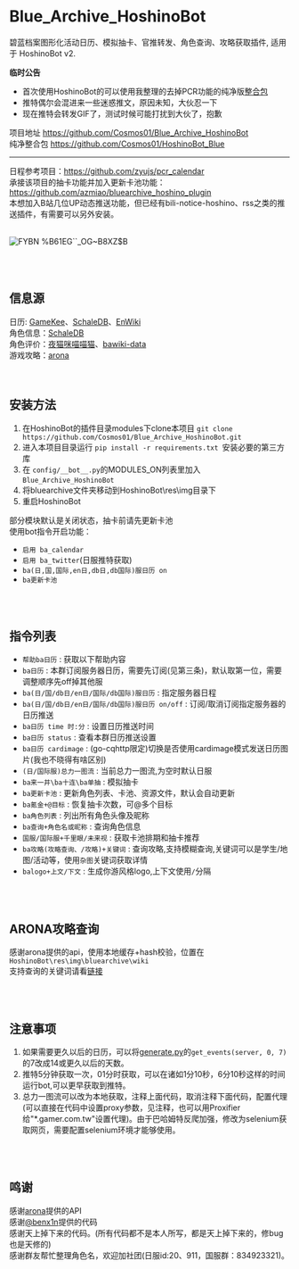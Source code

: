 # Blue_Archive_HoshinoBot
  
碧蓝档案图形化活动日历、模拟抽卡、官推转发、角色查询、攻略获取插件, 适用于 HoshinoBot v2.  

  
**临时公告**
- 首次使用HoshinoBot的可以使用我整理的去掉PCR功能的纯净版[整合包](https://github.com/Cosmos01/HoshinoBot_Blue)
- 推特偶尔会混进来一些迷惑推文，原因未知，大伙忍一下
- 现在推特会转发GIF了，测试时候可能打扰到大伙了，抱歉
    
项目地址  https://github.com/Cosmos01/Blue_Archive_HoshinoBot  
纯净整合包  https://github.com/Cosmos01/HoshinoBot_Blue

-------------
  
日程参考项目：https://github.com/zyujs/pcr_calendar  
承接该项目的抽卡功能并加入更新卡池功能：https://github.com/azmiao/bluearchive_hoshino_plugin  
本想加入B站几位UP动态推送功能，但已经有bili-notice-hoshino、rss之类的推送插件，有需要可以另外安装。
<br><br>

![FYBN %B61EG``_OG~B8XZ$B](https://user-images.githubusercontent.com/37209685/165712652-5b221387-f0cc-41c2-9b6c-9b6b76063ed5.PNG)

<br><br>
## 信息源
日历: [GameKee](https://ba.gamekee.com/)、[SchaleDB](https://lonqie.github.io/SchaleDB/)、[EnWiki](https://bluearchive.wiki/wiki/Main_Page)  
角色信息：[SchaleDB](https://lonqie.github.io/SchaleDB/)   
角色评价：[夜猫咪喵喵猫](https://space.bilibili.com/425535005)、[bawiki-data](https://github.com/lgc-NB2Dev/bawiki-data)   
游戏攻略：[arona](https://doc.arona.diyigemt.com/api/)  
<br><br>
## 安装方法

1. 在HoshinoBot的插件目录modules下clone本项目 `git clone https://github.com/Cosmos01/Blue_Archive_HoshinoBot.git`
2. 进入本项目目录运行 `pip install -r requirements.txt `安装必要的第三方库
3. 在 `config/__bot__.py`的MODULES_ON列表里加入 `Blue_Archive_HoshinoBot`
4. 将bluearchive文件夹移动到HoshinoBot\res\img目录下
5. 重启HoshinoBot

部分模块默认是关闭状态，抽卡前请先更新卡池  
使用bot指令开启功能：  
- `启用 ba_calendar`
- `启用 ba_twitter`(日服推特获取)  
- `ba(日,国,国际,en日,db日,db国际)服日历 on`
- `ba更新卡池` 

<br><br>
## 指令列表
- `帮助ba日历` : 获取以下帮助内容
- `ba日历` : 本群订阅服务器日历，需要先订阅(见第三条)，默认取第一位，需要调整顺序先off掉其他服
- `ba(日/国/db日/en日/国际/db国际)服日历` : 指定服务器日程
- `ba(日/国/db日/en日/国际/db国际)服日历 on/off` : 订阅/取消订阅指定服务器的日历推送
- `ba日历 time 时:分` : 设置日历推送时间
- `ba日历 status` : 查看本群日历推送设置
- `ba日历 cardimage` : (go-cqhttp限定)切换是否使用cardimage模式发送日历图片(我也不晓得有啥区别)
- `(日/国际服)总力一图流` : 当前总力一图流,为空时默认日服
- `ba来一井\ba十连\ba单抽` : 模拟抽卡
- `ba更新卡池` : 更新角色列表、卡池、资源文件，默认会自动更新
- `ba氪金+@目标` : 恢复抽卡次数，可@多个目标
- `ba角色列表` : 列出所有角色头像及昵称
- `ba查询+角色名或昵称` : 查询角色信息
- `国服/国际服+千里眼/未来视` : 获取卡池排期和抽卡推荐
- `ba攻略(攻略查询、/攻略)+关键词` : 查询攻略,支持模糊查询,关键词可以是学生/地图/活动等，使用`杂图`关键词获取详情 
- `balogo+上文/下文` : 生成你游风格logo,上下文使用`/`分隔

<br><br>
## ARONA攻略查询
  感谢arona提供的api，使用本地缓存+hash校验，位置在`HoshinoBot\res\img\bluearchive\wiki`  
  支持查询的关键词请看[链接](https://doc.arona.diyigemt.com/command/manual#%E5%AD%A6%E7%94%9F%E4%B8%8E%E4%B8%BB%E7%BA%BF%E5%9C%B0%E5%9B%BE%E6%94%BB%E7%95%A5%E7%B3%BB%E5%88%97)    

<br><br>
## 注意事项  
1. 如果需要更久以后的日历，可以将[generate.py](https://github.com/Cosmos01/Blue_Archive_HoshinoBot/blob/main/ba_calendar/generate.py)的`get_events(server, 0, 7)`的7改成14或更久以后的天数。
2. 推特5分钟获取一次，01分时获取，可以在诸如1分10秒，6分10秒这样的时间运行bot,可以更早获取到推特。
3. 总力一图流可以改为本地获取，注释上面代码，取消注释下面代码，配置代理(可以直接在代码中设置proxy参数，见注释，也可以用Proxifier给"*.gamer.com.tw"设置代理)。由于巴哈姆特反爬加强，修改为selenium获取网页，需要配置selenium环境才能够使用。

<br><br>
## 鸣谢
感谢[arona](https://doc.arona.diyigemt.com/api/)提供的API    
感谢[@benx1n](https://github.com/benx1n)提供的代码    
感谢天上掉下来的代码。(所有代码都不是本人所写，都是天上掉下来的，修bug也是天修的)    
感谢群友帮忙整理角色名，欢迎加社团(日服id:20、911，国服群：834923321)。    


